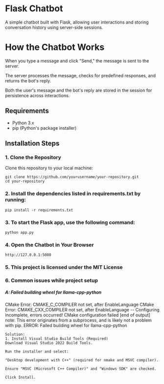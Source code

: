 # Flask Chatbot

A simple chatbot built with Flask, allowing user interactions and storing conversation history using server-side sessions.

# How the Chatbot Works
When you type a message and click "Send," the message is sent to the server.

The server processes the message, checks for predefined responses, and returns the bot's reply.

Both the user's message and the bot's reply are stored in the session for persistence across interactions.

## Requirements

- Python 3.x
- pip (Python's package installer)

## Installation Steps

### 1. Clone the Repository

Clone this repository to your local machine:

```
git clone https://github.com/yourusername/your-repository.git
cd your-repository
```
### 2. Install the dependencies listed in requirements.txt by running:
```
pip install -r requirements.txt
```
### 3. To start the Flask app, use the following command:
```
python app.py
```
### 4. Open the Chatbot in Your Browser
```
http://127.0.0.1:5000
```
### 5. This project is licensed under the MIT License
### 6. Common issues while project setup
##### A: Failed building wheel for llama-cpp-python
CMake Error: CMAKE_C_COMPILER not set, after EnableLanguage
      CMake Error: CMAKE_CXX_COMPILER not set, after EnableLanguage
      -- Configuring incomplete, errors occurred!
      CMake configuration failed
      [end of output]
  note: This error originates from a subprocess, and is likely not a problem with pip.
  ERROR: Failed building wheel for llama-cpp-python
```
Solution:
1. Install Visual Studio Build Tools (Required)
Download Visual Studio 2022 Build Tools.

Run the installer and select:

"Desktop development with C++" (required for nmake and MSVC compiler).

Ensure "MSVC (Microsoft C++ Compiler)" and "Windows SDK" are checked.

Click Install.
```